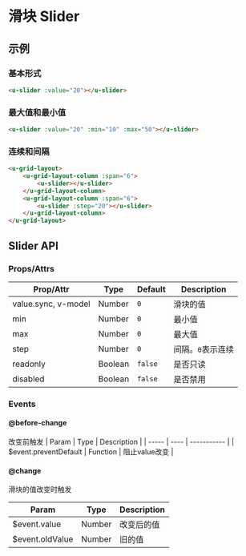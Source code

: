 # 滑块 Slider

## 示例
### 基本形式

``` html
<u-slider :value="20"></u-slider>
```

### 最大值和最小值

``` html
<u-slider :value="20" :min="10" :max="50"></u-slider>
```

### 连续和间隔

``` html
<u-grid-layout>
    <u-grid-layout-column :span="6">
        <u-slider></u-slider>
    </u-grid-layout-column>
    <u-grid-layout-column :span="6">
        <u-slider :step="20"></u-slider>
    </u-grid-layout-column>
</u-grid-layout>
```

## Slider API
### Props/Attrs

| Prop/Attr | Type | Default | Description |
| --------- | ---- | ------- | ----------- |
| value.sync, v-model | Number | `0` | 滑块的值 |
| min | Number | `0` | 最小值 |
| max | Number | `0` | 最大值 |
| step | Number | `0` | 间隔。`0`表示连续 |
| readonly | Boolean | `false` | 是否只读 |
| disabled | Boolean | `false` | 是否禁用 |

### Events

#### @before-change
改变前触发
| Param | Type | Description |
| ----- | ---- | ----------- |
| $event.preventDefault | Function | 阻止value改变 |

#### @change

滑块的值改变时触发

| Param | Type | Description |
| ----- | ---- | ----------- |
| $event.value | Number | 改变后的值 |
| $event.oldValue | Number | 旧的值 |
